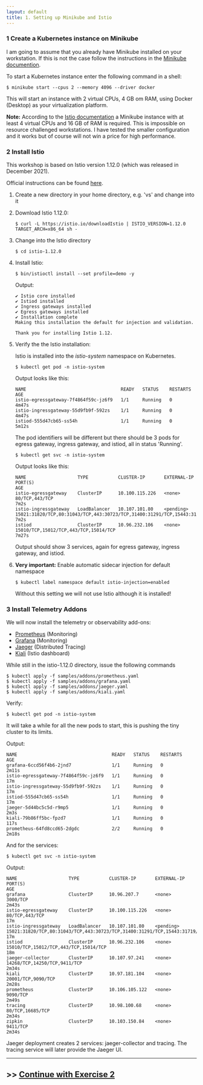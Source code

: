 ```yaml
---
layout: default
title: 1. Setting up Minikube and Istio
---
```


### 1 Create a Kubernetes instance on Minikube

I am going to assume that you already have Minikube installed on your workstation. If this is not the case follow the instructions in the [Minikube documention](https://minikube.sigs.k8s.io/docs/start/).

To start a Kubernetes instance enter the following command in a shell:

```
$ minikube start --cpus 2 --memory 4096 --driver docker
```

This will start an instance with 2 virtual CPUs, 4 GB om RAM, using Docker (Desktop) as your virtualization platform.

**Note:** According to the [Istio documentation](https://istio.io/latest/docs/setup/platform-setup/minikube/) a Minikube instance with at least 4 virtual CPUs and 16 GB of RAM is required. This is impossible on resource challenged workstations. I have tested the smaller configuration and it works but of course will not win a price for high performance.

### 2 Install Istio

This workshop is based on Istio version 1.12.0  (which was released in December 2021).

Official instructions can be found [here](https://istio.io/latest/docs/setup/getting-started/).

1. Create a new directory in your home directory, e.g. 'vs' and change into it
2. Download Istio 1.12.0:
   
    ```
	$ curl -L https://istio.io/downloadIstio | ISTIO_VERSION=1.12.0 TARGET_ARCH=x86_64 sh -
    ```

3. Change into the Istio directory
   
    ```
	$ cd istio-1.12.0
    ```

4. Install Istio:

    ```
	$ bin/istioctl install --set profile=demo -y
    ```

   Output: 

    ```
    ✔ Istio core installed                                                                                                  
    ✔ Istiod installed                                                                                                      
    ✔ Ingress gateways installed                                                                                            
    ✔ Egress gateways installed                                                                                             
    ✔ Installation complete  
    Making this installation the default for injection and validation.

    Thank you for installing Istio 1.12.
    ```

5. Verify the the Istio installation:

   Istio is installed into the *istio-system* namespace on Kubernetes. 

    ```
    $ kubectl get pod -n istio-system
    ```

    Output looks like this:

    ```
    NAME                                   READY   STATUS    RESTARTS   AGE
    istio-egressgateway-7f4864f59c-jz6f9   1/1     Running   0          4m47s
    istio-ingressgateway-55d9fb9f-592zs    1/1     Running   0          4m47s
    istiod-555d47cb65-ss54h                1/1     Running   0          5m12s
    ```

    The pod identifiers will be different but there should be 3 pods for egress gateway, ingress gateway, and istiod, all in status 'Running'.

    ```
    $ kubectl get svc -n istio-system
    ```

    Output looks like this:

    ``` 
    NAME                   TYPE           CLUSTER-IP       EXTERNAL-IP   PORT(S)                                                                      AGE
    istio-egressgateway    ClusterIP      10.100.115.226   <none>        80/TCP,443/TCP                                                               7m2s
    istio-ingressgateway   LoadBalancer   10.107.101.80    <pending>     15021:31820/TCP,80:31043/TCP,443:30723/TCP,31400:31291/TCP,15443:31719/TCP   7m2s
    istiod                 ClusterIP      10.96.232.106    <none>        15010/TCP,15012/TCP,443/TCP,15014/TCP                                        7m27s
    ```

    Output should show 3 services, again for egress gateway, ingress gateway, and istiod.

6. **Very important:** Enable automatic sidecar injection for default namespace

    ```
	$ kubectl label namespace default istio-injection=enabled	
    ```

   Without this setting we will not use Istio although it is installed! 


### 3 Install Telemetry Addons

We will now install the telemetry or observability add-ons: 
* [Prometheus](https://istio.io/latest/docs/ops/integrations/prometheus/) (Monitoring)
* [Grafana](https://istio.io/latest/docs/ops/integrations/grafana/) (Monitoring)
* [Jaeger](https://istio.io/latest/docs/ops/integrations/jaeger/) (Distributed Tracing)
* [Kiali](https://istio.io/latest/docs/ops/integrations/kiali/) (Istio dashboard)

While still in the istio-1.12.0 directory, issue the following commands

```
$ kubectl apply -f samples/addons/prometheus.yaml
$ kubectl apply -f samples/addons/grafana.yaml
$ kubectl apply -f samples/addons/jaeger.yaml
$ kubectl apply -f samples/addons/kiali.yaml
```

Verify:

```
$ kubectl get pod -n istio-system
```

It will take a while for all the new pods to start, this is pushing the tiny cluster to its limits.

Output:

```
NAME                                   READY   STATUS    RESTARTS   AGE
grafana-6ccd56f4b6-2jnd7               1/1     Running   0          2m11s
istio-egressgateway-7f4864f59c-jz6f9   1/1     Running   0          17m
istio-ingressgateway-55d9fb9f-592zs    1/1     Running   0          17m
istiod-555d47cb65-ss54h                1/1     Running   0          17m
jaeger-5d44bc5c5d-r9mp5                1/1     Running   0          2m3s
kiali-79b86ff5bc-fpzd7                 1/1     Running   0          117s
prometheus-64fd8ccd65-2dgdc            2/2     Running   0          2m18s
```

And for the services:

```
$ kubectl get svc -n istio-system
```

Output:

```
NAME                   TYPE           CLUSTER-IP       EXTERNAL-IP   PORT(S)                                                                      AGE
grafana                ClusterIP      10.96.207.7      <none>        3000/TCP                                                                     2m43s
istio-egressgateway    ClusterIP      10.100.115.226   <none>        80/TCP,443/TCP                                                               17m
istio-ingressgateway   LoadBalancer   10.107.101.80    <pending>     15021:31820/TCP,80:31043/TCP,443:30723/TCP,31400:31291/TCP,15443:31719/TCP   17m
istiod                 ClusterIP      10.96.232.106    <none>        15010/TCP,15012/TCP,443/TCP,15014/TCP                                        18m
jaeger-collector       ClusterIP      10.107.97.241    <none>        14268/TCP,14250/TCP,9411/TCP                                                 2m34s
kiali                  ClusterIP      10.97.181.104    <none>        20001/TCP,9090/TCP                                                           2m28s
prometheus             ClusterIP      10.106.105.122   <none>        9090/TCP                                                                     2m49s
tracing                ClusterIP      10.98.100.68     <none>        80/TCP,16685/TCP                                                             2m34s
zipkin                 ClusterIP      10.103.150.84    <none>        9411/TCP                                                                     2m34s
```

Jaeger deployment creates 2 services: jaeger-collector and tracing. The tracing service will later provide the Jaeger UI.

---

## >> [Continue with Exercise 2](exercise2.md)